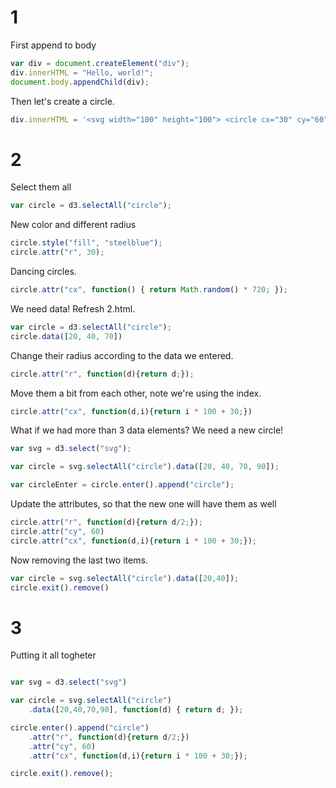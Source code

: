 # 1
First append to body 
```javascript
var div = document.createElement("div");
div.innerHTML = "Hello, world!";
document.body.appendChild(div);
```


Then let's create a circle. 
```javascript
div.innerHTML = '<svg width="100" height="100"> <circle cx="30" cy="60" r="10"></circle></svg>' 
```

# 2

Select them all
```javascript
var circle = d3.selectAll("circle");
```

New color and different radius 

```javascript
circle.style("fill", "steelblue");
circle.attr("r", 30);
``` 

Dancing circles. 

```javascript
circle.attr("cx", function() { return Math.random() * 720; });
```

We need data! Refresh 2.html. 

```javascript
var circle = d3.selectAll("circle");
circle.data([20, 40, 70])
```

Change their radius according to the data we entered. 
```javascript
circle.attr("r", function(d){return d;});
```

Move them a bit from each other, note we're using the index. 
```javascript
circle.attr("cx", function(d,i){return i * 100 + 30;})
```

What if we had more than 3 data elements? We need a new circle! 

```javascript 
var svg = d3.select("svg");

var circle = svg.selectAll("circle").data([20, 40, 70, 90]);

var circleEnter = circle.enter().append("circle");

```

Update the attributes, so that the new one will have them as well 
```javascript
circle.attr("r", function(d){return d/2;});
circle.attr("cy", 60) 
circle.attr("cx", function(d,i){return i * 100 + 30;});
```

Now removing the last two items. 
```javascript
var circle = svg.selectAll("circle").data([20,40]);
circle.exit().remove() 
```

# 3 

Putting it all togheter

```javascript 

var svg = d3.select("svg") 

var circle = svg.selectAll("circle")
    .data([20,40,70,90], function(d) { return d; });

circle.enter().append("circle")
    .attr("r", function(d){return d/2;})
    .attr("cy", 60) 
    .attr("cx", function(d,i){return i * 100 + 30;});

circle.exit().remove();
```
